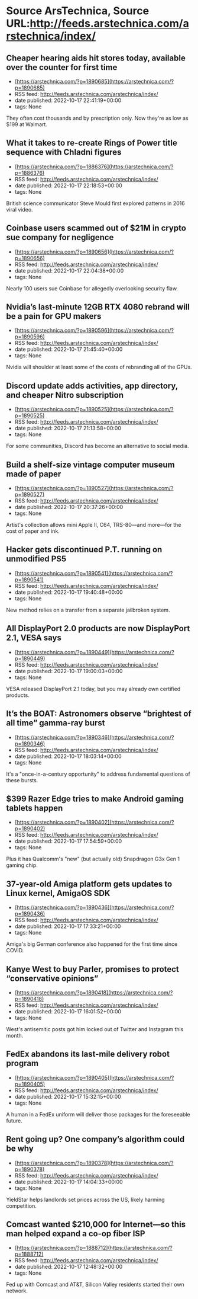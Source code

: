 # Source ArsTechnica, Source URL:http://feeds.arstechnica.com/arstechnica/index/

## Cheaper hearing aids hit stores today, available over the counter for first time
 - [https://arstechnica.com/?p=1890685](https://arstechnica.com/?p=1890685)
 - RSS feed: http://feeds.arstechnica.com/arstechnica/index/
 - date published: 2022-10-17 22:41:19+00:00
 - tags: None

They often cost thousands and by prescription only. Now they're as low as $199 at Walmart.

## What it takes to re-create Rings of Power title sequence with Chladni figures
 - [https://arstechnica.com/?p=1886376](https://arstechnica.com/?p=1886376)
 - RSS feed: http://feeds.arstechnica.com/arstechnica/index/
 - date published: 2022-10-17 22:18:53+00:00
 - tags: None

British science communicator Steve Mould first explored patterns in 2016 viral video.

## Coinbase users scammed out of $21M in crypto sue company for negligence
 - [https://arstechnica.com/?p=1890656](https://arstechnica.com/?p=1890656)
 - RSS feed: http://feeds.arstechnica.com/arstechnica/index/
 - date published: 2022-10-17 22:04:38+00:00
 - tags: None

Nearly 100 users sue Coinbase for allegedly overlooking security flaw.

## Nvidia’s last-minute 12GB RTX 4080 rebrand will be a pain for GPU makers
 - [https://arstechnica.com/?p=1890596](https://arstechnica.com/?p=1890596)
 - RSS feed: http://feeds.arstechnica.com/arstechnica/index/
 - date published: 2022-10-17 21:45:40+00:00
 - tags: None

Nvidia will shoulder at least some of the costs of rebranding all of the GPUs.

## Discord update adds activities, app directory, and cheaper Nitro subscription
 - [https://arstechnica.com/?p=1890525](https://arstechnica.com/?p=1890525)
 - RSS feed: http://feeds.arstechnica.com/arstechnica/index/
 - date published: 2022-10-17 21:13:58+00:00
 - tags: None

For some communities, Discord has become an alternative to social media.

## Build a shelf-size vintage computer museum made of paper
 - [https://arstechnica.com/?p=1890527](https://arstechnica.com/?p=1890527)
 - RSS feed: http://feeds.arstechnica.com/arstechnica/index/
 - date published: 2022-10-17 20:37:26+00:00
 - tags: None

Artist's collection allows mini Apple II, C64, TRS-80—and more—for the cost of paper and ink.

## Hacker gets discontinued P.T. running on unmodified PS5
 - [https://arstechnica.com/?p=1890541](https://arstechnica.com/?p=1890541)
 - RSS feed: http://feeds.arstechnica.com/arstechnica/index/
 - date published: 2022-10-17 19:40:48+00:00
 - tags: None

New method relies on a transfer from a separate jailbroken system.

## All DisplayPort 2.0 products are now DisplayPort 2.1, VESA says
 - [https://arstechnica.com/?p=1890449](https://arstechnica.com/?p=1890449)
 - RSS feed: http://feeds.arstechnica.com/arstechnica/index/
 - date published: 2022-10-17 19:00:03+00:00
 - tags: None

VESA released DisplayPort 2.1 today, but you may already own certified products.

## It’s the BOAT: Astronomers observe “brightest of all time” gamma-ray burst
 - [https://arstechnica.com/?p=1890346](https://arstechnica.com/?p=1890346)
 - RSS feed: http://feeds.arstechnica.com/arstechnica/index/
 - date published: 2022-10-17 18:03:14+00:00
 - tags: None

It's a "once-in-a-century opportunity" to address fundamental questions of these bursts.

## $399 Razer Edge tries to make Android gaming tablets happen
 - [https://arstechnica.com/?p=1890402](https://arstechnica.com/?p=1890402)
 - RSS feed: http://feeds.arstechnica.com/arstechnica/index/
 - date published: 2022-10-17 17:54:59+00:00
 - tags: None

Plus it has Qualcomm's "new" (but actually old) Snapdragon G3x Gen 1 gaming chip.

## 37-year-old Amiga platform gets updates to Linux kernel, AmigaOS SDK
 - [https://arstechnica.com/?p=1890436](https://arstechnica.com/?p=1890436)
 - RSS feed: http://feeds.arstechnica.com/arstechnica/index/
 - date published: 2022-10-17 17:33:21+00:00
 - tags: None

Amiga's big German conference also happened for the first time since COVID.

## Kanye West to buy Parler, promises to protect “conservative opinions”
 - [https://arstechnica.com/?p=1890418](https://arstechnica.com/?p=1890418)
 - RSS feed: http://feeds.arstechnica.com/arstechnica/index/
 - date published: 2022-10-17 16:01:52+00:00
 - tags: None

West's antisemitic posts got him locked out of Twitter and Instagram this month.

## FedEx abandons its last-mile delivery robot program
 - [https://arstechnica.com/?p=1890405](https://arstechnica.com/?p=1890405)
 - RSS feed: http://feeds.arstechnica.com/arstechnica/index/
 - date published: 2022-10-17 15:32:15+00:00
 - tags: None

A human in a FedEx uniform will deliver those packages for the foreseeable future.

## Rent going up? One company’s algorithm could be why
 - [https://arstechnica.com/?p=1890378](https://arstechnica.com/?p=1890378)
 - RSS feed: http://feeds.arstechnica.com/arstechnica/index/
 - date published: 2022-10-17 14:04:33+00:00
 - tags: None

YieldStar helps landlords set prices across the US, likely harming competition.

## Comcast wanted $210,000 for Internet—so this man helped expand a co-op fiber ISP
 - [https://arstechnica.com/?p=1888712](https://arstechnica.com/?p=1888712)
 - RSS feed: http://feeds.arstechnica.com/arstechnica/index/
 - date published: 2022-10-17 12:48:32+00:00
 - tags: None

Fed up with Comcast and AT&#038;T, Silicon Valley residents started their own network.
